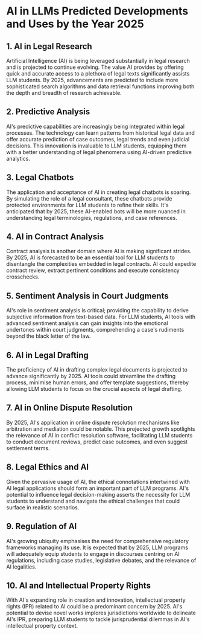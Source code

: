 # AI in LLMs Predicted Developments and Uses by the Year 2025

## 1. AI in Legal Research
Artificial Intelligence (AI) is being leveraged substantially in legal research and is projected to continue evolving. The value AI provides by offering quick and accurate access to a plethora of legal texts significantly assists LLM students. By 2025, advancements are predicted to include more sophisticated search algorithms and data retrieval functions improving both the depth and breadth of research achievable.

## 2. Predictive Analysis
AI's predictive capabilities are increasingly being integrated within legal processes. The technology can learn patterns from historical legal data and offer accurate prediction of case outcomes, legal trends and even judicial decisions. This innovation is invaluable to LLM students, equipping them with a better understanding of legal phenomena using AI-driven predictive analytics.

## 3. Legal Chatbots
The application and acceptance of AI in creating legal chatbots is soaring. By simulating the role of a legal consultant, these chatbots provide protected environments for LLM students to refine their skills. It's anticipated that by 2025, these AI-enabled bots will be more nuanced in understanding legal terminologies, regulations, and case references.

## 4. AI in Contract Analysis
Contract analysis is another domain where AI is making significant strides. By 2025, AI is forecasted to be an essential tool for LLM students to disentangle the complexities embedded in legal contracts. AI could expedite contract review, extract pertinent conditions and execute consistency crosschecks.

## 5. Sentiment Analysis in Court Judgments
AI's role in sentiment analysis is critical; providing the capability to derive subjective information from text-based data. For LLM students, AI tools with advanced sentiment analysis can gain insights into the emotional undertones within court judgments, comprehending a case's rudiments beyond the black letter of the law.

## 6. AI in Legal Drafting
The proficiency of AI in drafting complex legal documents is projected to advance significantly by 2025. AI tools could streamline the drafting process, minimise human errors, and offer template suggestions, thereby allowing LLM students to focus on the crucial aspects of legal drafting.

## 7. AI in Online Dispute Resolution
By 2025, AI's application in online dispute resolution mechanisms like arbitration and mediation could be notable. This projected growth spotlights the relevance of AI in conflict resolution software, facilitating LLM students to conduct document reviews, predict case outcomes, and even suggest settlement terms.

## 8. Legal Ethics and AI
Given the pervasive usage of AI, the ethical connotations intertwined with AI legal applications should form an important part of LLM programs. AI's potential to influence legal decision-making asserts the necessity for LLM students to understand and navigate the ethical challenges that could surface in realistic scenarios.

## 9. Regulation of AI
AI's growing ubiquity emphasises the need for comprehensive regulatory frameworks managing its use. It is expected that by 2025, LLM programs will adequately equip students to engage in discourses centring on AI regulations, including case studies, legislative debates, and the relevance of AI legalities.

## 10. AI and Intellectual Property Rights
With AI's expanding role in creation and innovation, intellectual property rights (IPR) related to AI could be a predominant concern by 2025. AI's potential to devise novel works implores jurisdictions worldwide to delineate AI's IPR, preparing LLM students to tackle jurisprudential dilemmas in AI's intellectual property context.